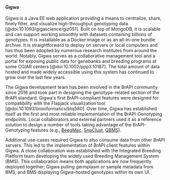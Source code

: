 #### Gigwa

<!-- Guilhem -->
Gigwa is a Java EE web application providing a means to centralize, share, finely filter, and visualize high-throughput genotyping data [@doi:10.1093/gigascience/giz051]. Built on top of MongoDB, it is scalable and can support working smoothly with datasets containing billions of genotypes. It is installable as a Docker image or as an all-in-one bundle archive. It is straightforward to deploy on servers or local computers and has thus been adopted by numerous research institutes from around the world. Notably, Gigwa serves as a collaborative management tool and a portal for exposing public data for genebanks and breeding programs at some CGIAR centers [@doi:10.1002/ppp3.10187]. The total amount of data hosted and made widely accessible using this system has continued to grow over the last few years.

The Gigwa development team has been involved in the BrAPI community since 2016 and took part in designing the genotype-related section of the BrAPI standard. Gigwa's first BrAPI-compliant features were designed for compatibility with the Flapjack visualization tool [@doi:10.1093/bioinformatics/btq580]. Over time, Gigwa has established itself as the first and most reliable implementation of the BrAPI-Genotyping endpoints. Local collaborators and external partners used it as a reference solution to design a number of tools taking advantage of the BrAPI-Genotyping features (e.g., [BeegMac](https://webtools.southgreen.fr/BrAPI/Beegmac/), [SnpClust](https://github.com/jframi/snpclust), [QBMS](https://github.com/icarda-git/QBMS)). 

Additional use-cases required Gigwa to also consume data from other BrAPI servers. This led to the implementation of BrAPI client features within Gigwa. A close collaboration was established with the Integrated Breeding Platform team developing the widely used Breeding Management System (BMS). This collaboration means both applications are now frequently deployed together; Gigwa pulling germplasm or sample metadata from BMS, and BMS displaying Gigwa-hosted genotypes within its own UI.
<!-- 
Community members typically write adhoc scripts federating data from multiple BrAPI sources using BrAPI client libraries available for R, python, and other programming languages.  For instance, phenotypes from one data source and genotypes from another in order to run various kinds of analyses such as GWAS, genomic selection or phylogenetic investigations. The most generic and widely-used of those pipelines are at least publicly distributed, and possibly web-interfaced using solutions like R-Shiny. This provides new, excitingly useful, online services, based on Gigwa-hosted data. -->

